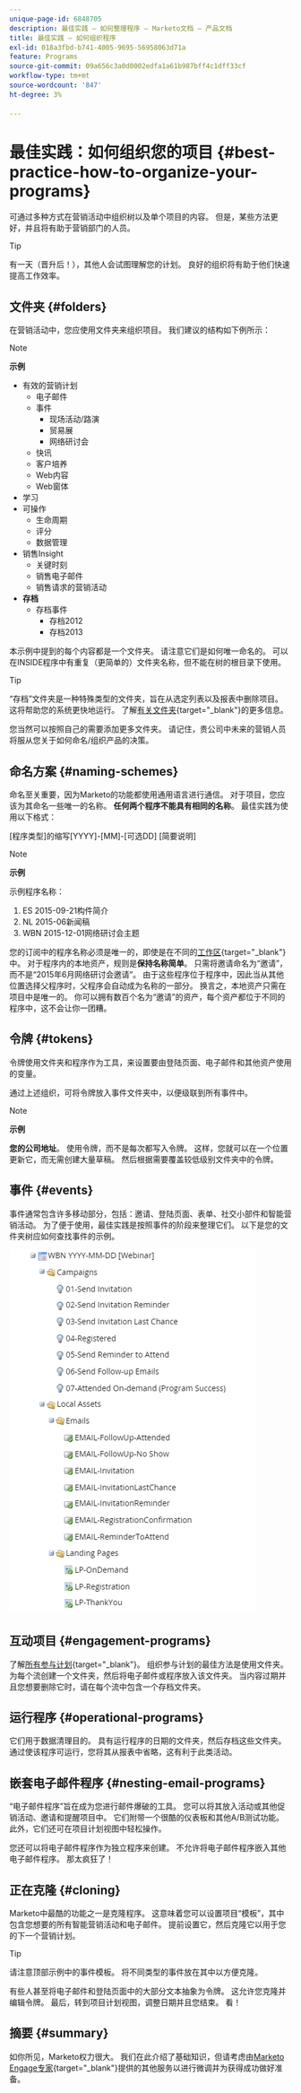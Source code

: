 ```yaml
---
unique-page-id: 6848705
description: 最佳实践 — 如何整理程序 — Marketo文档 — 产品文档
title: 最佳实践 — 如何组织程序
exl-id: 018a3fbd-b741-4005-9695-56958063d71a
feature: Programs
source-git-commit: 09a656c3a0d0002edfa1a61b987bff4c1dff33cf
workflow-type: tm+mt
source-wordcount: '847'
ht-degree: 3%

---
```


# 最佳实践：如何组织您的项目 {#best-practice-how-to-organize-your-programs}

可通过多种方式在营销活动中组织树以及单个项目的内容。 但是，某些方法更好，并且将有助于营销部门的人员。

>[!TIP]
>
>有一天（晋升后！），其他人会试图理解您的计划。 良好的组织将有助于他们快速提高工作效率。

## 文件夹 {#folders}

在营销活动中，您应使用文件夹来组织项目。 我们建议的结构如下例所示：

>[!NOTE]
>
>**示例**
>
>* 有效的营销计划
>   * 电子邮件
>   * 事件
>     * 现场活动/路演
>     * 贸易展
>     * 网络研讨会
>   * 快讯
>   * 客户培养
>   * Web内容
>   * Web窗体
>* 学习
>* 可操作
>   * 生命周期
>   * 评分
>   * 数据管理
>* 销售Insight
>   * 关键时刻
>   * 销售电子邮件
>   * 销售请求的营销活动
>* **存档**
>   * 存档事件
>     * 存档2012
>     * 存档2013

本示例中提到的每个内容都是一个文件夹。 请注意它们是如何唯一命名的。 可以在INSIDE程序中有重复（更简单的）文件夹名称，但不能在树的根目录下使用。

>[!TIP]
>
>“存档”文件夹是一种特殊类型的文件夹，旨在从选定列表以及报表中删除项目。 这将帮助您的系统更快地运行。 了解[有关文件夹](/help/marketo/product-docs/core-marketo-concepts/miscellaneous/understanding-folders.md){target="_blank"}的更多信息。

您当然可以按照自己的需要添加更多文件夹。 请记住，贵公司中未来的营销人员将服从您关于如何命名/组织产品的决策。

## 命名方案 {#naming-schemes}

命名至关重要，因为Marketo的功能都使用通用语言进行通信。 对于项目，您应该为其命名一些唯一的名称。 **任何两个程序不能具有相同的名称**。 最佳实践为使用以下格式：

[程序类型]的缩写[YYYY]-[MM]-[可选DD] [简要说明]

>[!NOTE]
>
>**示例**
>
>示例程序名称：
>
>1. ES 2015-09-21构件简介
>1. NL 2015-06新闻稿
>1. WBN 2015-12-01网络研讨会主题

您的订阅中的程序名称必须是唯一的，即使是在不同的[工作区](/help/marketo/product-docs/administration/workspaces-and-person-partitions/understanding-workspaces-and-person-partitions.md){target="_blank"}中。  对于程序内的本地资产，规则是&#x200B;**保持名称简单**。 只需将邀请命名为“邀请”，而不是“2015年6月网络研讨会邀请”。 由于这些程序位于程序中，因此当从其他位置选择父程序时，父程序会自动成为名称的一部分。 换言之，本地资产只需在项目中是唯一的。 你可以拥有数百个名为“邀请”的资产，每个资产都位于不同的程序中，这不会让你一团糟。

## 令牌 {#tokens}

令牌使用文件夹和程序作为工具，来设置要由登陆页面、电子邮件和其他资产使用的变量。

通过上述组织，可将令牌放入事件文件夹中，以便级联到所有事件中。

>[!NOTE]
>
>**示例**
>
>**您的公司地址**。 使用令牌，而不是每次都写入令牌。 这样，您就可以在一个位置更新它，而无需创建大量草稿。 然后根据需要覆盖较低级别文件夹中的令牌。

## 事件 {#events}

事件通常包含许多移动部分，包括：邀请、登陆页面、表单、社交小部件和智能营销活动。 为了便于使用，最佳实践是按照事件的阶段来整理它们。 以下是您的文件夹树应如何查找事件的示例。

![](assets/capture.png)

## 互动项目 {#engagement-programs}

了解[所有参与计划](/help/marketo/product-docs/email-marketing/drip-nurturing/creating-an-engagement-program/understanding-engagement-programs.md){target="_blank"}。 组织参与计划的最佳方法是使用文件夹。 为每个流创建一个文件夹，然后将电子邮件或程序放入该文件夹。 当内容过期并且您想要删除它时，请在每个流中包含一个存档文件夹。

## 运行程序 {#operational-programs}

它们用于数据清理目的。 具有运行程序的日期的文件夹，然后存档这些文件夹。 通过使该程序可运行，您将其从报表中省略，这有利于此类活动。

## 嵌套电子邮件程序 {#nesting-email-programs}

“电子邮件程序”旨在成为您进行邮件爆破的工具。 您可以将其放入活动或其他促销活动、邀请和提醒项目中。 它们附带一个很酷的仪表板和其他A/B测试功能。 此外，它们还可在项目计划视图中轻松操作。

您还可以将电子邮件程序作为独立程序来创建。 不允许将电子邮件程序嵌入其他电子邮件程序。 那太疯狂了！

## 正在克隆 {#cloning}

Marketo中最酷的功能之一是克隆程序。 这意味着您可以设置项目“模板”，其中包含您想要的所有智能营销活动和电子邮件。 提前设置它，然后克隆它以用于您的下一个营销计划。

>[!TIP]
>
>请注意顶部示例中的事件模板。 将不同类型的事件放在其中以方便克隆。

有些人甚至将电子邮件和登陆页面中的大部分文本抽象为令牌。 这允许您克隆并编辑令牌。 最后，转到项目计划视图，调整日期并且您结束。 看！

## 摘要 {#summary}

如你所见，Marketo权力很大。 我们在此介绍了基础知识，但请考虑由[Marketo Engage专家](https://business.adobe.com/cn/products/marketo/services-support.html){target="_blank"}提供的其他服务以进行微调并为获得成功做好准备。
